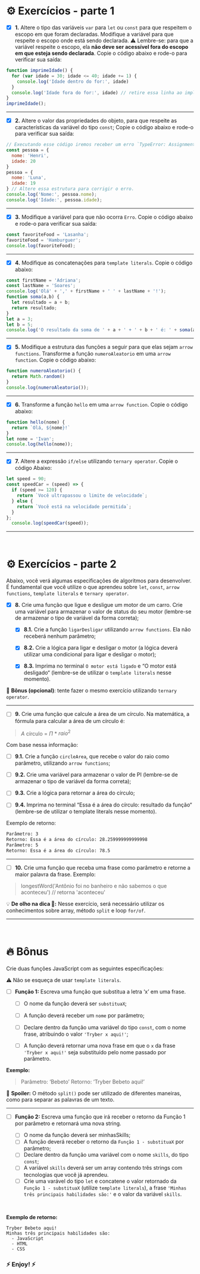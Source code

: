 # :gear: Exercícios - parte 1

 - [x] **1.** Altere o tipo das variáveis `var` para `let` ou `const` para que respeitem o escopo em que foram declaradas. Modifique a variável para que respeite o escopo onde está sendo declarada.
:warning:  Lembre-se: para que a variável respeite o escopo, ela **não deve ser acessível fora do escopo em que esteja sendo declarada**. Copie o código abaixo e rode-o para verificar sua saída:

```js
function imprimeIdade() {
  for (var idade = 30; idade <= 40; idade += 1) {
    console.log('Idade dentro do for:', idade)
  }
  console.log('Idade fora do for:', idade) // retire essa linha ao implementar o tipo de variável correta.
}
imprimeIdade();
```

---

- [x] **2.** Altere o valor das propriedades do objeto, para que respeite as características da variável do tipo `const`; Copie o código abaixo e rode-o para verificar sua saída:

```js
// Executando esse código iremos receber um erro `TypeError: Assignment to constant variable.`
const pessoa = {
  nome: 'Henri',
  idade: 20
}
pessoa = {
  nome: 'Luna',
  idade: 19
} // Altere essa estrutura para corrigir o erro.
console.log('Nome:', pessoa.nome);
console.log('Idade:', pessoa.idade);
```
---

- [x] **3.** Modifique a variável para que não ocorra `Erro`. Copie o código abaixo e rode-o para verificar sua saída:

```js
const favoriteFood = 'Lasanha';
favoriteFood = 'Hamburguer';
console.log(favoriteFood);
```
---

- [x] **4.** Modifique as concatenações para `template literals`. Copie o código abaixo:

```js
const firstName = 'Adriana';
const lastName = 'Soares';
console.log('Olá' + ',' + firstName + ' ' + lastName + '!');
function soma(a,b) {
  let resultado = a + b;
  return resultado;
}
let a = 3;
let b = 5;
console.log('O resultado da soma de ' + a + ' + ' + b + ' é: ' + soma(a,b));
```
---

- [x] **5.** Modifique a estrutura das funções a seguir para que elas sejam `arrow functions`. Transforme a função `numeroAleatorio` em uma `arrow function`. Copie o código abaixo:

```js
function numeroAleatorio() {
  return Math.random()
}
console.log(numeroAleatorio());
```

---

- [x] **6.** Transforme a função `hello` em uma `arrow function`. Copie o código abaixo:

```js
function hello(nome) {
  return `Olá, ${nome}!`
}
let nome = 'Ivan';
console.log(hello(nome));
```

---

- [x] **7.** Altere a expressão `if/else` utilizando `ternary operator`. Copie o código Abaixo:

```js
let speed = 90;
const speedCar = (speed) => {
  if (speed >= 120) {
    return `Você ultrapassou o limite de velocidade`;
  } else {
    return `Você está na velocidade permitida`;
  }
};
  console.log(speedCar(speed));
```
---

<br>

# :gear: Exercícios  - parte 2 

Abaixo, você verá algumas especificações de algoritmos para desenvolver. É fundamental que você utilize o que aprendeu sobre `let`, `const`, `arrow functions`, `template literals` e `ternary operator`.

- [x] **8.** Crie uma função que ligue e desligue um motor de um carro. Crie uma variável para armazenar o valor de status do seu motor (lembre-se de armazenar o tipo de variável da forma correta);

  - [x] **8.1.** Crie a função `ligarDesligar` utilizando `arrow functions`. Ela não receberá nenhum parâmetro;

  - [x] **8.2.** Crie a lógica para ligar e desligar o motor (a lógica deverá utilizar uma condicional para ligar e desligar o motor);

  - [x] **8.3.** Imprima no terminal `O motor está ligado` e “O motor está desligado“ (lembre-se de utilizar o `template literals` nesse momento).


:gift: **Bônus (opcional)**: tente fazer o mesmo exercício utilizando `ternary operator`.

---

- [ ] **9.** Crie uma função que calcule a área de um círculo. Na matemática, a fórmula para calcular a área de um círculo é:

> $A$ círculo = $\Pi$ * $raio^2$

Com base nessa informação:

  - [ ] **9.1.** Crie a função `circleArea`, que recebe o valor do raio como parâmetro, utilizando `arrow functions`;

  - [ ] **9.2.** Crie uma variável para armazenar o valor de PI (lembre-se de armazenar o tipo de variável da forma correta);

  - [ ] **9.3.** Crie a lógica para retornar a área do círculo;

  - [ ] **9.4.** Imprima no terminal “Essa é a área do círculo: resultado da função“ (lembre-se de utilizar o template literals nesse momento).

Exemplo de retorno:

```bash
Parâmetro: 3
Retorno: Essa é a área do círculo: 28.259999999999998
Parâmetro: 5
Retorno: Essa é a área do círculo: 78.5
```

---

- [ ] **10.** Crie uma função que receba uma frase como parâmetro e retorne a maior palavra da frase. Exemplo:

> longestWord('Antônio foi no banheiro e não sabemos o que aconteceu') 
// retorna 'aconteceu'

:bulb: **De olho na dica 👀:** Nesse exercício, será necessário utilizar os conhecimentos sobre array, método `split` e loop `for/of`.

---

<br>

# :fire: Bônus

 Crie duas funções JavaScript com as seguintes especificações:

:warning: Não se esqueça de usar `template literals`.

- [ ] **Função 1:** Escreva uma função que substitua a letra ‘x’ em uma frase.

    - [ ] O nome da função deverá ser `substituaX`;
    - [ ] A função deverá receber um `nome` por parâmetro;

    - [ ] Declare dentro da função uma variável do tipo `const`, com o nome frase, atribuindo o valor `'Tryber x aqui!'`;

    - [ ] A função deverá retornar uma nova frase em que o `x` da frase `'Tryber x aqui!'` seja substituído pelo nome passado por parâmetro.

**Exemplo:**
>Parâmetro: ‘Bebeto’
Retorno: ‘Tryber Bebeto aqui!’

:eyes: **Spoiler:** O método `split()` pode ser utilizado de diferentes maneiras, como para separar as palavras de um texto.

---

- [ ] **Função 2:** Escreva uma função que irá receber o retorno da Função 1 por parâmetro e retornará uma nova string.

    - [ ] O nome da função deverá ser minhasSkills;
    - [ ] A função deverá receber o retorno da `Função 1 - substituaX` por parâmetro;
    - [ ] Declare dentro da função uma variável com o nome `skills`, do tipo `const`;
    - [ ] A variável `skills` deverá ser um array contendo três strings com tecnologias que você já aprendeu.
    - [ ] Crie uma varável do tipo `let` e concatene o valor retornado da `Função 1 - substituaX` (utilize `template literals`), a frase `'Minhas três principais habilidades são:'` e o valor da variável `skills`.

<br>

**Exemplo de retorno:**

```
Tryber Bebeto aqui!
Minhas três principais habilidades são:
  - JavaScript
  - HTML
  - CSS
```

### :zap: Enjoy! :zap:
